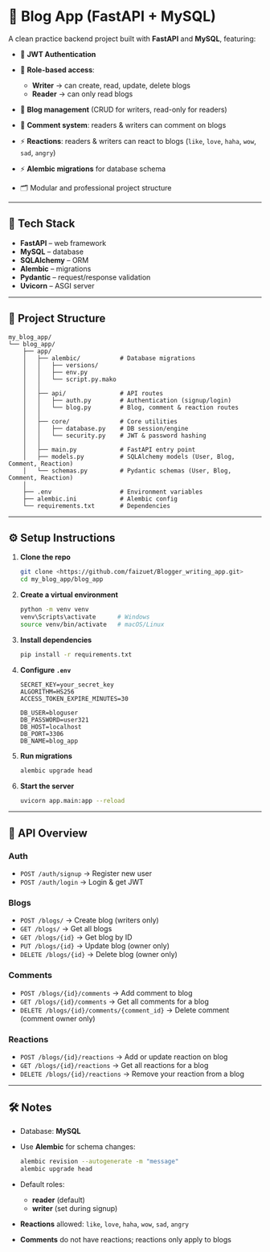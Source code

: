 # 📝 Blog App (FastAPI + MySQL)

A clean practice backend project built with **FastAPI** and **MySQL**, featuring:

* 🔐 **JWT Authentication**
* 👥 **Role-based access**:

  * **Writer** → can create, read, update, delete blogs
  * **Reader** → can only read blogs
* 📰 **Blog management** (CRUD for writers, read-only for readers)
* 💬 **Comment system**: readers & writers can comment on blogs
* ⚡ **Reactions**: readers & writers can react to blogs (`like`, `love`, `haha`, `wow`, `sad`, `angry`)
* ⚡ **Alembic migrations** for database schema
* 🗂️ Modular and professional project structure

---

## 🚀 Tech Stack

* **FastAPI** – web framework
* **MySQL** – database
* **SQLAlchemy** – ORM
* **Alembic** – migrations
* **Pydantic** – request/response validation
* **Uvicorn** – ASGI server

---

## 📂 Project Structure

```
my_blog_app/
└── blog_app/
    ├── app/
    │   ├── alembic/           # Database migrations
    │   │   ├── versions/      
    │   │   ├── env.py
    │   │   └── script.py.mako
    │   │
    │   ├── api/               # API routes
    │   │   ├── auth.py        # Authentication (signup/login)
    │   │   └── blog.py        # Blog, comment & reaction routes
    │   │
    │   ├── core/              # Core utilities
    │   │   ├── database.py    # DB session/engine
    │   │   └── security.py    # JWT & password hashing
    │   │
    │   ├── main.py            # FastAPI entry point
    │   ├── models.py          # SQLAlchemy models (User, Blog, Comment, Reaction)
    │   └── schemas.py         # Pydantic schemas (User, Blog, Comment, Reaction)
    │
    ├── .env                   # Environment variables
    ├── alembic.ini            # Alembic config
    └── requirements.txt       # Dependencies
```

---

## ⚙️ Setup Instructions

1. **Clone the repo**

   ```bash
   git clone <https://github.com/faizuet/Blogger_writing_app.git>
   cd my_blog_app/blog_app
   ```

2. **Create a virtual environment**

   ```bash
   python -m venv venv
   venv\Scripts\activate      # Windows
   source venv/bin/activate   # macOS/Linux
   ```

3. **Install dependencies**

   ```bash
   pip install -r requirements.txt
   ```

4. **Configure `.env`**

   ```env
   SECRET_KEY=your_secret_key
   ALGORITHM=HS256
   ACCESS_TOKEN_EXPIRE_MINUTES=30

   DB_USER=bloguser
   DB_PASSWORD=user321
   DB_HOST=localhost
   DB_PORT=3306
   DB_NAME=blog_app
   ```

5. **Run migrations**

   ```bash
   alembic upgrade head
   ```

6. **Start the server**

   ```bash
   uvicorn app.main:app --reload
   ```

---

## 🔑 API Overview

### Auth

* `POST /auth/signup` → Register new user
* `POST /auth/login` → Login & get JWT

### Blogs

* `POST /blogs/` → Create blog (writers only)
* `GET /blogs/` → Get all blogs
* `GET /blogs/{id}` → Get blog by ID
* `PUT /blogs/{id}` → Update blog (owner only)
* `DELETE /blogs/{id}` → Delete blog (owner only)

### Comments

* `POST /blogs/{id}/comments` → Add comment to blog
* `GET /blogs/{id}/comments` → Get all comments for a blog
* `DELETE /blogs/{id}/comments/{comment_id}` → Delete comment (comment owner only)

### Reactions

* `POST /blogs/{id}/reactions` → Add or update reaction on blog
* `GET /blogs/{id}/reactions` → Get all reactions for a blog
* `DELETE /blogs/{id}/reactions` → Remove your reaction from a blog

---

## 🛠️ Notes

* Database: **MySQL**
* Use **Alembic** for schema changes:

  ```bash
  alembic revision --autogenerate -m "message"
  alembic upgrade head
  ```
* Default roles:

  * **reader** (default)
  * **writer** (set during signup)
* **Reactions** allowed: `like`, `love`, `haha`, `wow`, `sad`, `angry`
* **Comments** do not have reactions; reactions only apply to blogs

